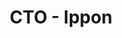 ---
title: "CTO - Ippon"
company: "Ippon"
role: "CTO"
start_date: "2024-01-01"
end_date: ""
current: false
location: "Lille, France"
type: "full-time"
order: 1
skills:
  - "Leadership"
  - "Management"
  - "Strategy"
  - "Partnership"
description: "Direction technique d'une équipe de consultants. Leadership d'agence, management d'équipe, recrutement et engagement client. Développement de l'offre technologique et des partenariats stratégiques."
achievements:
  - "Direction d'une équipe de 35+ consultants"
  - "Développement de l'offre cloud et data"
  - "Mise en place de partenariats stratégiques"
  - "Croissance de 30% du chiffre d'affaires technique"
---